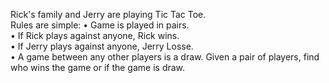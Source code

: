 Rick's family and Jerry are playing Tic Tac Toe.<br />
Rules are simple:
• Game is played in pairs.<br />
• If Rick plays against anyone, Rick wins.<br />
• If Jerry plays against anyone, Jerry Losse.<br />
• A game between any other players is a draw. Given a pair of players, find who wins the game or if the game is draw.
